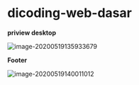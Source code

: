 # dicoding-web-dasar
**priview desktop**

![image-20200519135933679](file:///home/saifudin/Dokumen/dicoding/web-dasar/priview/des_header.png)



**Footer**

![image-20200519140011012](file:///home/saifudin/Dokumen/dicoding/web-dasar/priview/des_footer.png)